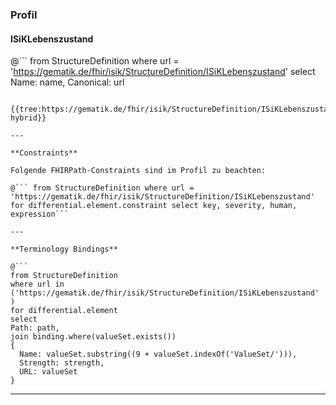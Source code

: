 ### Profil

#### ISiKLebenszustand

@```
from StructureDefinition where url = 'https://gematik.de/fhir/isik/StructureDefinition/ISiKLebenszustand' select Name: name, Canonical: url
```

{{tree:https://gematik.de/fhir/isik/StructureDefinition/ISiKLebenszustand, hybrid}}

---

**Constraints**

Folgende FHIRPath-Constraints sind im Profil zu beachten:

@``` from StructureDefinition where url = 'https://gematik.de/fhir/isik/StructureDefinition/ISiKLebenszustand' for differential.element.constraint select key, severity, human, expression```

---

**Terminology Bindings**

@```
from StructureDefinition
where url in ('https://gematik.de/fhir/isik/StructureDefinition/ISiKLebenszustand' )
for differential.element
select
Path: path,
join binding.where(valueSet.exists())
{
  Name: valueSet.substring((9 + valueSet.indexOf('ValueSet/'))),
  Strength: strength,
  URL: valueSet
}
```

----